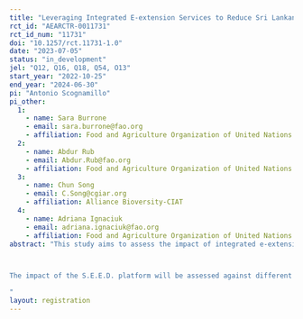 ```yaml
---
title: "Leveraging Integrated E-extension Services to Reduce Sri Lankan Farmers' Vulnerability"
rct_id: "AEARCTR-0011731"
rct_id_num: "11731"
doi: "10.1257/rct.11731-1.0"
date: "2023-07-05"
status: "in_development"
jel: "Q12, Q16, Q18, Q54, O13"
start_year: "2022-10-25"
end_year: "2024-06-30"
pi: "Antonio Scognamillo"
pi_other:
  1:
    - name: Sara Burrone
    - email: sara.burrone@fao.org
    - affiliation: Food and Agriculture Organization of United Nations
  2:
    - name: Abdur Rub
    - email: Abdur.Rub@fao.org
    - affiliation: Food and Agriculture Organization of United Nations
  3:
    - name: Chun Song
    - email: C.Song@cgiar.org
    - affiliation: Alliance Bioversity-CIAT
  4:
    - name: Adriana Ignaciuk
    - email: adriana.ignaciuk@fao.org
    - affiliation: Food and Agriculture Organization of United Nations
abstract: "This study aims to assess the impact of integrated e-extension services in reducing the vulnerability of Sri Lankan farmers to multiple shocks caused by climate change and natural hazards. The intervention involves the development of a comprehensive platform called the Smart Extension and Efficient Decision-making Hub (S.E.E.D.), which provides tailored agricultural and weather information to paddy farmers. The S.E.E.D. hub, a collaboration between FAO, the Ministry of Agriculture, and Sri Lankan research institutes, gathers, consolidates, and distributes information and advice to farmers, and it is freely accessible to farmers. The theory of change envisions the optimization of agricultural and risk management strategies (including greater production and sales diversification), which is expected to reduce farmers' vulnerability and, eventually, improve their food security. The S.E.E.D. hub will be piloted in a nationally representative sample of 220 farmer organizations (FOs) randomly assigned to the treatment and control groups. In particular, during the intervention, 110 FOs will receive early access to the hub, of which 55 FOs will also receive hands-on training on the usage of the platform. The remaining 110 FOs will serve as the control group until March 2024, after which the Government of Sri Lanka may consider scaling up the intervention.

The impact of the S.E.E.D. platform will be assessed against different dimensions related to the farmers' vulnerability in the face of multiple challenges. The evaluation will consider farmers' access to information and advices  as well as their vulnerability (measured as harvest losses), as primary outcomes,. Other secondary outcomes include paddy farmers' productivity (rice yield), farming management decisions (e.g., use of fertilizer, crop and sales diversification), and household food security (e.g., diet diversity and food consumption).
"
layout: registration
---
```


